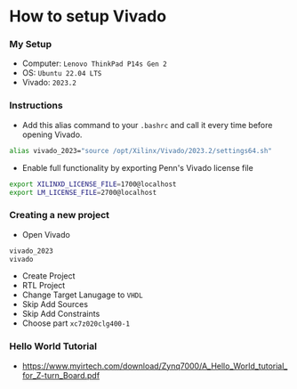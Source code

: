 # How to setup Vivado

### My Setup
- Computer: `Lenovo ThinkPad P14s Gen 2`
- OS: `Ubuntu 22.04 LTS`
- Vivado: `2023.2`

### Instructions
- Add this alias command to your `.bashrc` and call it every time before opening Vivado.
```bash
alias vivado_2023="source /opt/Xilinx/Vivado/2023.2/settings64.sh"
```
- Enable full functionality by exporting Penn's Vivado license file
```bash
export XILINXD_LICENSE_FILE=1700@localhost
export LM_LICENSE_FILE=2700@localhost
```

### Creating a new project
- Open Vivado
```bash
vivado_2023
vivado
```
- Create Project
- RTL Project
- Change Target Lanugage to `VHDL`
- Skip Add Sources
- Skip Add Constraints
- Choose part `xc7z020clg400-1`


### Hello World Tutorial
- https://www.myirtech.com/download/Zynq7000/A_Hello_World_tutorial_for_Z-turn_Board.pdf

